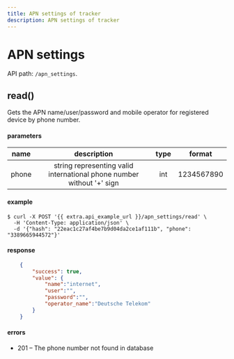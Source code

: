 ```yaml
---
title: APN settings of tracker
description: APN settings of tracker
---
```


# APN settings

API path: `/apn_settings`.

## read()

Gets the APN name/user/password and mobile operator for registered device by phone number.

#### parameters

| name | description | type | format |
| :------: | :------: | :-----:| :-----:|
| phone | string representing valid international phone number without '+' sign | int | 1234567890 |

#### example

```abap
$ curl -X POST '{{ extra.api_example_url }}/apn_settings/read' \
  -H 'Content-Type: application/json' \ 
  -d '{"hash": "22eac1c27af4be7b9d04da2ce1af111b", "phone": "3389665944572"}' 
```

#### response

```json
    {
        "success": true,
        "value": {
            "name":"internet",
            "user":"",
            "password":"",
            "operator_name":"Deutsche Telekom"
        }
    }
```

#### errors

*   201 – The phone number not found in database

